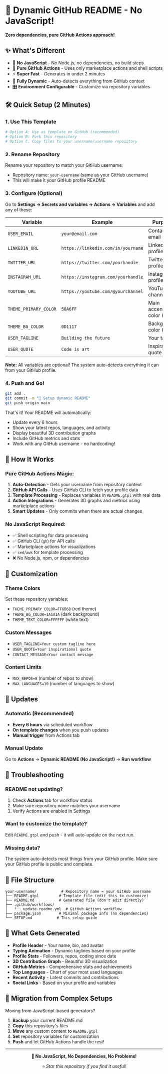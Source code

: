 # 🚀 Dynamic GitHub README - No JavaScript!

**Zero dependencies, pure GitHub Actions approach!**

## ✨ What's Different

- 🚫 **No JavaScript** - No Node.js, no dependencies, no build steps
- 🚀 **Pure GitHub Actions** - Uses only marketplace actions and shell scripts  
- ⚡ **Super Fast** - Generates in under 2 minutes
- 🔧 **Fully Dynamic** - Auto-detects everything from GitHub context
- 🎛️ **Environment Configurable** - Customize via repository variables

## 🛠️ Quick Setup (2 Minutes)

### 1. **Use This Template**
```bash
# Option A: Use as template on GitHub (recommended)
# Option B: Fork this repository  
# Option C: Copy files to your username/username repository
```

### 2. **Rename Repository** 
Rename your repository to match your GitHub username:
- Repository name: `your-username` (same as your GitHub username)
- This will make it your GitHub profile README

### 3. **Configure (Optional)**
Go to **Settings → Secrets and variables → Actions → Variables** and add any of these:

| Variable | Example | Purpose |
|----------|---------|---------|
| `USER_EMAIL` | `your@email.com` | Contact email |
| `LINKEDIN_URL` | `https://linkedin.com/in/yourname` | LinkedIn profile |
| `TWITTER_URL` | `https://twitter.com/yourhandle` | Twitter profile |  
| `INSTAGRAM_URL` | `https://instagram.com/yourhandle` | Instagram profile |
| `YOUTUBE_URL` | `https://youtube.com/@yourchannel` | YouTube channel |
| `THEME_PRIMARY_COLOR` | `58A6FF` | Main accent color (hex) |
| `THEME_BG_COLOR` | `0D1117` | Background color (hex) |
| `USER_TAGLINE` | `Building the future` | Your tagline |
| `USER_QUOTE` | `Code is art` | Inspirational quote |

**Note:** All variables are optional! The system auto-detects everything it can from your GitHub profile.

### 4. **Push and Go!**
```bash
git add .
git commit -m "🚀 Setup dynamic README"
git push origin main
```

That's it! Your README will automatically:
- Update every 6 hours
- Show your latest repos, languages, and activity  
- Display beautiful 3D contribution graphs
- Include GitHub metrics and stats
- Work with any GitHub username - no hardcoding!

## 🎯 How It Works

### Pure GitHub Actions Magic:
1. **Auto-Detection** - Gets your username from repository context
2. **GitHub API Calls** - Uses GitHub CLI to fetch your profile data
3. **Template Processing** - Replaces variables in `README.gtpl` with real data
4. **Action Integrations** - Generates 3D graphs and metrics using marketplace actions
5. **Smart Updates** - Only commits when there are actual changes

### No JavaScript Required:
- ✅ Shell scripting for data processing
- ✅ GitHub CLI (`gh`) for API calls
- ✅ Marketplace actions for visualizations
- ✅ `sed`/`awk` for template processing
- ❌ No Node.js, npm, or dependencies

## 🎨 Customization

### Theme Colors
Set these repository variables:
- `THEME_PRIMARY_COLOR=FF6B6B` (red theme)
- `THEME_BG_COLOR=1A1A1A` (dark background)  
- `THEME_TEXT_COLOR=FFFFFF` (white text)

### Custom Messages
- `USER_TAGLINE=Your custom tagline here`
- `USER_QUOTE=Your inspirational quote`
- `CONTACT_MESSAGE=Your contact message`

### Content Limits
- `MAX_REPOS=8` (number of repos to show)
- `MAX_LANGUAGES=10` (number of languages to show)

## 🔄 Updates

### Automatic (Recommended)
- **Every 6 hours** via scheduled workflow
- **On template changes** when you push updates
- **Manual trigger** from Actions tab

### Manual Update
Go to **Actions** → **Dynamic README (No JavaScript!)** → **Run workflow**

## 🚨 Troubleshooting

### README not updating?
1. Check **Actions** tab for workflow status
2. Make sure repository name matches your username
3. Verify Actions are enabled in Settings

### Want to customize the template?
Edit `README.gtpl` and push - it will auto-update on the next run.

### Missing data?
The system auto-detects most things from your GitHub profile. Make sure your GitHub profile is public and complete.

## 📁 File Structure

```
your-username/           # Repository name = your GitHub username
├── README.gtpl         # Template file (edit this to customize)
├── README.md           # Generated file (don't edit directly)
├── .github/workflows/
│   └── update-readme.yml  # GitHub Actions workflow
├── package.json        # Minimal package info (no dependencies)
└── SETUP.md           # This setup guide
```

## 🎯 What Gets Generated

- **Profile Header** - Your name, bio, and avatar
- **Typing Animation** - Dynamic taglines based on your profile
- **Profile Stats** - Followers, repos, coding since date
- **3D Contribution Graph** - Beautiful 3D visualization
- **GitHub Metrics** - Comprehensive stats and achievements  
- **Top Languages** - Chart of your most used languages
- **Recent Activity** - Latest commits and contributions
- **Social Links** - Based on your profile and variables

## 🚀 Migration from Complex Setups

Moving from JavaScript-based generators?

1. **Backup** your current README.md
2. **Copy** this repository's files
3. **Move** any custom content to `README.gtpl`
4. **Set** repository variables for customization
5. **Push** and let GitHub Actions handle the rest!

---

<div align="center">

**🎉 No JavaScript, No Dependencies, No Problems!**

*⭐ Star this repository if you find it useful!*

</div>
